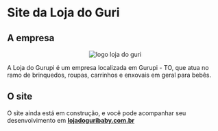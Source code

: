 # Site da Loja do Guri

## A empresa

<center><img src="https://lojadoguribaby.com.br/imagens/logo-pq.png" alt="logo loja do guri"></center>

A Loja do Gurupi é um empresa localizada em Gurupi - TO, que atua no ramo de brinquedos, roupas, carrinhos e enxovais em geral para bebês.

## O site

O site ainda está em construção, e você pode acompanhar seu desenvolvimento em **[lojadoguribaby.com.br](lojadoguribaby.com.br)**

